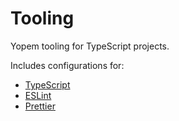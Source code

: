 # Tooling

Yopem tooling for TypeScript projects.

Includes configurations for:

- [TypeScript](https://www.typescriptlang.org/)
- [ESLint](https://eslint.org/)
- [Prettier](https://prettier.io/)
